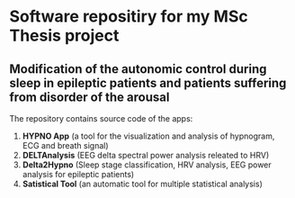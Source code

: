 # Software repositiry for my MSc Thesis project

## Modification of the autonomic control during sleep in epileptic patients and patients suffering from disorder of the arousal


The repository contains source code of the apps:

1) **HYPNO App** (a tool for the visualization and analysis of hypnogram, ECG and breath signal)
2) **DELTAnalysis** (EEG delta spectral power analysis releated to HRV)
3) **Delta2Hypno** (Sleep stage classification, HRV analysis, EEG power analysis for epileptic patients)
4) **Satistical Tool** (an automatic tool for multiple statistical analysis)
